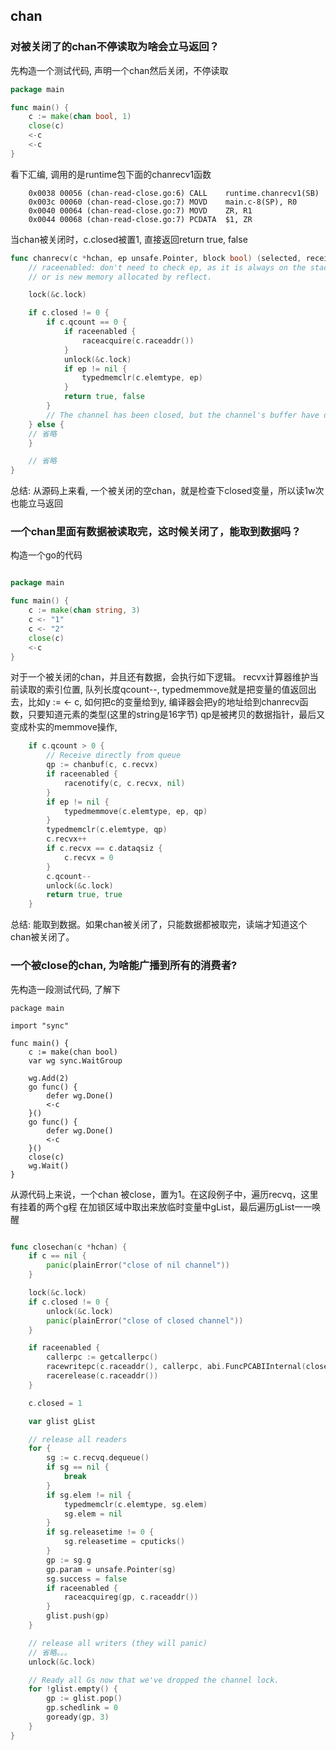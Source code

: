 ## chan
### 对被关闭了的chan不停读取为啥会立马返回？

先构造一个测试代码, 声明一个chan然后关闭，不停读取
```go
package main

func main() {
	c := make(chan bool, 1)
	close(c)
	<-c
	<-c
}

```
看下汇编, 调用的是runtime包下面的chanrecv1函数
```
	0x0038 00056 (chan-read-close.go:6)	CALL	runtime.chanrecv1(SB)
	0x003c 00060 (chan-read-close.go:7)	MOVD	main.c-8(SP), R0
	0x0040 00064 (chan-read-close.go:7)	MOVD	ZR, R1
	0x0044 00068 (chan-read-close.go:7)	PCDATA	$1, ZR

```

当chan被关闭时，c.closed被置1, 直接返回return true, false
```go
func chanrecv(c *hchan, ep unsafe.Pointer, block bool) (selected, received bool) {
	// raceenabled: don't need to check ep, as it is always on the stack
	// or is new memory allocated by reflect.

	lock(&c.lock)

	if c.closed != 0 {
		if c.qcount == 0 {
			if raceenabled {
				raceacquire(c.raceaddr())
			}
			unlock(&c.lock)
			if ep != nil {
				typedmemclr(c.elemtype, ep)
			}
			return true, false
		}
		// The channel has been closed, but the channel's buffer have data.
	} else {
    // 省略
	}

	// 省略
}
```

总结:
从源码上来看, 一个被关闭的空chan，就是检查下closed变量，所以读1w次也能立马返回

### 一个chan里面有数据被读取完，这时候关闭了，能取到数据吗？

构造一个go的代码
```go

package main

func main() {
	c := make(chan string, 3)
	c <- "1"
	c <- "2"
	close(c)
	<-c
}
```
对于一个被关闭的chan，并且还有数据，会执行如下逻辑。
recvx计算器维护当前读取的索引位置, 队列长度qcount--, 
typedmemmove就是把变量的值返回出去，比如y := <- c,  如何把c的变量给到y, 编译器会把y的地址给到chanrecv函数，只要知道元素的类型(这里的string是16字节)
qp是被拷贝的数据指针，最后又变成朴实的memmove操作, 
```go
	if c.qcount > 0 {
		// Receive directly from queue
		qp := chanbuf(c, c.recvx)
		if raceenabled {
			racenotify(c, c.recvx, nil)
		}
		if ep != nil {
			typedmemmove(c.elemtype, ep, qp)
		}
		typedmemclr(c.elemtype, qp)
		c.recvx++
		if c.recvx == c.dataqsiz {
			c.recvx = 0
		}
		c.qcount--
		unlock(&c.lock)
		return true, true
	}
```

总结:
能取到数据。如果chan被关闭了，只能数据都被取完，读端才知道这个chan被关闭了。

### 一个被close的chan, 为啥能广播到所有的消费者?
先构造一段测试代码, 了解下
```
package main

import "sync"

func main() {
	c := make(chan bool)
	var wg sync.WaitGroup

	wg.Add(2)
	go func() {
		defer wg.Done()
		<-c
	}()
	go func() {
		defer wg.Done()
		<-c
	}()
	close(c)
	wg.Wait()
}
```

从源代码上来说，一个chan 被close，置为1。在这段例子中，遍历recvq，这里有挂着的两个g程
在加锁区域中取出来放临时变量中gList，最后遍历gList一一唤醒
```go

func closechan(c *hchan) {
	if c == nil {
		panic(plainError("close of nil channel"))
	}

	lock(&c.lock)
	if c.closed != 0 {
		unlock(&c.lock)
		panic(plainError("close of closed channel"))
	}

	if raceenabled {
		callerpc := getcallerpc()
		racewritepc(c.raceaddr(), callerpc, abi.FuncPCABIInternal(closechan))
		racerelease(c.raceaddr())
	}

	c.closed = 1

	var glist gList

	// release all readers
	for {
		sg := c.recvq.dequeue()
		if sg == nil {
			break
		}
		if sg.elem != nil {
			typedmemclr(c.elemtype, sg.elem)
			sg.elem = nil
		}
		if sg.releasetime != 0 {
			sg.releasetime = cputicks()
		}
		gp := sg.g
		gp.param = unsafe.Pointer(sg)
		sg.success = false
		if raceenabled {
			raceacquireg(gp, c.raceaddr())
		}
		glist.push(gp)
	}

	// release all writers (they will panic)
	// 省略。。。
	unlock(&c.lock)

	// Ready all Gs now that we've dropped the channel lock.
	for !glist.empty() {
		gp := glist.pop()
		gp.schedlink = 0
		goready(gp, 3)
	}
}
```
